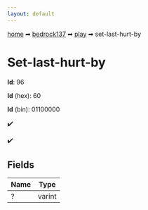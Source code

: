 ```yaml
---
layout: default
---
```


[home](/) ➡ [bedrock137](/protocol/bedrock137) ➡ [play](/protocol/bedrock137/play) ➡ set-last-hurt-by

# Set-last-hurt-by

**Id**: 96

**Id** (hex): 60

**Id** (bin): 01100000

✔️

✔️

## Fields

Name | Type
---|---
? | varint

